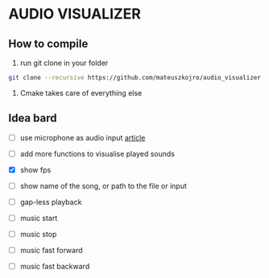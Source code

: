 # AUDIO VISUALIZER

## How to compile 

1. run git clone in your folder

```bash 
git clone --recursive https://github.com/mateuszkojro/audio_visualizer
```

1. Cmake takes care of everything  else

## Idea bard 

- [ ] use microphone as audio input 
[article](https://lazyfoo.net/tutorials/SDL/34_audio_recording/index.php)
  
- [ ] add more functions to visualise played sounds
- [x] show fps
- [ ] show name of the song, or path to the file 
or input
- [ ] gap-less playback   
- [ ] music start
- [ ] music stop
- [ ] music fast forward 
- [ ] music fast backward  